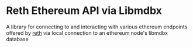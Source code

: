 # Reth Ethereum API via Libmdbx
A library for connecting to and interacting with various ethereum endpoints offered by [reth](https://github.com/paradigmxyz/reth) via local connection to an ethereum node's libmdbx database
